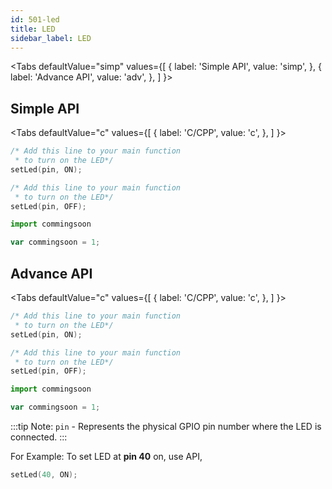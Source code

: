 ```yaml
---
id: 501-led
title: LED
sidebar_label: LED
---
```



<Tabs
  defaultValue="simp"
  values={[
    { label: 'Simple API', value: 'simp', },
    { label: 'Advance API', value: 'adv', },
  ]
}>

<TabItem value="simp">

## Simple API

  <Tabs
    defaultValue="c"
    values={[
      { label: 'C/CPP', value: 'c', },
    ]
  }>

  <TabItem value="c">

```c
/* Add this line to your main function 
 * to turn on the LED*/
setLed(pin, ON);

/* Add this line to your main function 
 * to turn on the LED*/
setLed(pin, OFF);
```

  </TabItem>
  <TabItem value="py">

```py
import commingsoon 
```

  </TabItem>
  <TabItem value="js">

```js
var commingsoon = 1;
```

  </TabItem>
  </Tabs>

</TabItem>

<TabItem value="adv">

## Advance API

  <Tabs
    defaultValue="c"
    values={[
      { label: 'C/CPP', value: 'c', },
    ]
  }>

  <TabItem value="c">

```c
/* Add this line to your main function 
 * to turn on the LED*/
setLed(pin, ON);

/* Add this line to your main function 
 * to turn on the LED*/
setLed(pin, OFF);
```

  </TabItem>
  <TabItem value="py">

```py
import commingsoon 
```

  </TabItem>
  <TabItem value="js">

```js
var commingsoon = 1;
```

  </TabItem>
  </Tabs>

</TabItem>
</Tabs>

:::tip Note:
`pin` - Represents the physical GPIO pin number where the LED is connected.
:::

For Example:
To set LED at **pin 40** on, use API,
```c
setLed(40, ON);
```